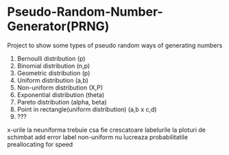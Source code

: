 # Pseudo-Random-Number-Generator(PRNG)
Project to show some types of pseudo random ways of generating numbers

1. Bernoulli distribution (p)
2. Binomial distribution (n,p)
3. Geometric distribution (p)
4. Uniform distribution (a,b)
5. Non-uniform distribution (X,P)
6. Exponential distribution (theta)
7. Pareto distribution (alpha, beta)
8. Point in rectangle(uniform distribution) (a,b x c,d)
9. ???


x-urile la neuniforma trebuie csa fie crescatoare
labelurile la ploturi de schimbat
add error label
non-uniform nu lucreaza probabilitatile
preallocating for speed
